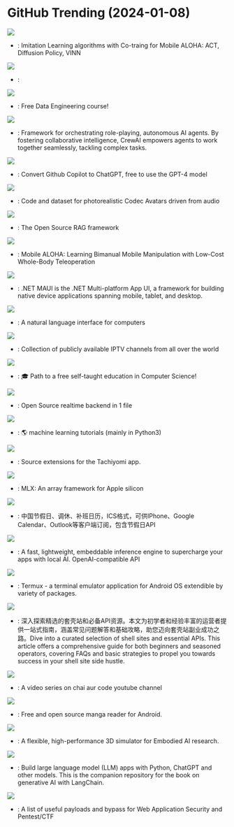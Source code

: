 # GitHub Trending (2024-01-08)

![](https://img.shields.io/badge/Python-New%20457-green?style=flat-square&logo=appveyor)
- [](https://github.comundefined): Imitation Learning algorithms with Co-traing for Mobile ALOHA: ACT, Diffusion Policy, VINN

![](https://img.shields.io/badge/C%23-New%2049-green?style=flat-square&logo=appveyor)
- [](https://github.comundefined): 

![](https://img.shields.io/badge/Jupyter%20Notebook-New%20154-green?style=flat-square&logo=appveyor)
- [](https://github.comundefined): Free Data Engineering course!

![](https://img.shields.io/badge/Python-New%201-green?style=flat-square&logo=appveyor)
- [](https://github.comundefined): Framework for orchestrating role-playing, autonomous AI agents. By fostering collaborative intelligence, CrewAI empowers agents to work together seamlessly, tackling complex tasks.

![](https://img.shields.io/badge/Go-New%20510-green?style=flat-square&logo=appveyor)
- [](https://github.comundefined): Convert Github Copilot to ChatGPT, free to use the GPT-4 model

![](https://img.shields.io/badge/Python-New%20257-green?style=flat-square&logo=appveyor)
- [](https://github.comundefined): Code and dataset for photorealistic Codec Avatars driven from audio

![](https://img.shields.io/badge/Python-New%20161-green?style=flat-square&logo=appveyor)
- [](https://github.comundefined): The Open Source RAG framework

![](https://img.shields.io/badge/Jupyter%20Notebook-New%20337-green?style=flat-square&logo=appveyor)
- [](https://github.comundefined): Mobile ALOHA: Learning Bimanual Mobile Manipulation with Low-Cost Whole-Body Teleoperation

![](https://img.shields.io/badge/C%23-New%20119-green?style=flat-square&logo=appveyor)
- [](https://github.comundefined): .NET MAUI is the .NET Multi-platform App UI, a framework for building native device applications spanning mobile, tablet, and desktop.

![](https://img.shields.io/badge/Python-New%20155-green?style=flat-square&logo=appveyor)
- [](https://github.comundefined): A natural language interface for computers

![](https://img.shields.io/badge/JavaScript-New%2062-green?style=flat-square&logo=appveyor)
- [](https://github.comundefined): Collection of publicly available IPTV channels from all over the world

![](https://img.shields.io/badge/none-New%20313-green?style=flat-square&logo=appveyor)
- [](https://github.comundefined): 🎓 Path to a free self-taught education in Computer Science!

![](https://img.shields.io/badge/Go-New%20500-green?style=flat-square&logo=appveyor)
- [](https://github.comundefined): Open Source realtime backend in 1 file

![](https://img.shields.io/badge/HTML-New%2084-green?style=flat-square&logo=appveyor)
- [](https://github.comundefined): 🌎 machine learning tutorials (mainly in Python3)

![](https://img.shields.io/badge/Kotlin-New%2052-green?style=flat-square&logo=appveyor)
- [](https://github.comundefined): Source extensions for the Tachiyomi app.

![](https://img.shields.io/badge/C%2B%2B-New%20254-green?style=flat-square&logo=appveyor)
- [](https://github.comundefined): MLX: An array framework for Apple silicon

![](https://img.shields.io/badge/none-New%20140-green?style=flat-square&logo=appveyor)
- [](https://github.comundefined): 中国节假日、调休、补班日历，ICS格式，可供IPhone、Google Calendar、Outlook等客户端订阅，包含节假日API

![](https://img.shields.io/badge/C%2B%2B-New%20198-green?style=flat-square&logo=appveyor)
- [](https://github.comundefined): A fast, lightweight, embeddable inference engine to supercharge your apps with local AI. OpenAI-compatible API

![](https://img.shields.io/badge/Java-New%2032-green?style=flat-square&logo=appveyor)
- [](https://github.comundefined): Termux - a terminal emulator application for Android OS extendible by variety of packages.

![](https://img.shields.io/badge/none-New%20305-green?style=flat-square&logo=appveyor)
- [](https://github.comundefined): 深入探索精选的套壳站和必备API资源。本文为初学者和经验丰富的运营者提供一站式指南，涵盖常见问题解答和基础攻略，助您迈向套壳站副业成功之路。Dive into a curated selection of shell sites and essential APIs. This article offers a comprehensive guide for both beginners and seasoned operators, covering FAQs and basic strategies to propel you towards success in your shell site side hustle.

![](https://img.shields.io/badge/JavaScript-New%2041-green?style=flat-square&logo=appveyor)
- [](https://github.comundefined): A video series on chai aur code youtube channel

![](https://img.shields.io/badge/Kotlin-New%2060-green?style=flat-square&logo=appveyor)
- [](https://github.comundefined): Free and open source manga reader for Android.

![](https://img.shields.io/badge/C%2B%2B-New%207-green?style=flat-square&logo=appveyor)
- [](https://github.comundefined): A flexible, high-performance 3D simulator for Embodied AI research.

![](https://img.shields.io/badge/Jupyter%20Notebook-New%2015-green?style=flat-square&logo=appveyor)
- [](https://github.comundefined): Build large language model (LLM) apps with Python, ChatGPT and other models. This is the companion repository for the book on generative AI with LangChain.

![](https://img.shields.io/badge/Python-New%20196-green?style=flat-square&logo=appveyor)
- [](https://github.comundefined): A list of useful payloads and bypass for Web Application Security and Pentest/CTF

